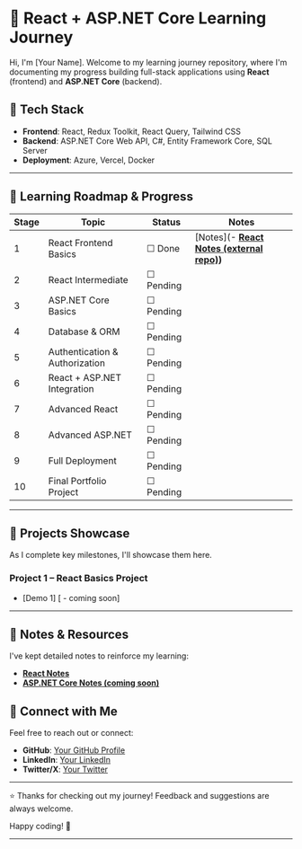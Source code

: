 
# 🚀 React + ASP.NET Core Learning Journey

Hi, I'm [Your Name]. Welcome to my learning journey repository, where I'm documenting my progress building full-stack applications using **React** (frontend) and **ASP.NET Core** (backend).

## 🎯 **Tech Stack**

- **Frontend**: React, Redux Toolkit, React Query, Tailwind CSS
- **Backend**: ASP.NET Core Web API, C#, Entity Framework Core, SQL Server
- **Deployment**: Azure, Vercel, Docker

---

## 📅 **Learning Roadmap & Progress**

| Stage | Topic                         | Status         | Notes |
|-------|-------------------------------|----------------|-------|
| 1     | React Frontend Basics         | ☐ Done        | [Notes](- **[React Notes (external repo)](https://github.com/KevCareSA/LearningReact))**|
| 2     | React Intermediate            | ☐ Pending      | |
| 3     | ASP.NET Core Basics           | ☐ Pending      | |
| 4     | Database & ORM                | ☐ Pending      | |
| 5     | Authentication & Authorization| ☐ Pending      | |
| 6     | React + ASP.NET Integration   | ☐ Pending      | |
| 7     | Advanced React                | ☐ Pending      | |
| 8     | Advanced ASP.NET              | ☐ Pending      | |
| 9     | Full Deployment               | ☐ Pending      | |
| 10    | Final Portfolio Project       | ☐ Pending      | |

---

## 📌 **Projects Showcase**

As I complete key milestones, I'll showcase them here.

### **Project 1** – React Basics Project  

- [Demo 1] [ - coming soon]

---

## 📓 **Notes & Resources**

I've kept detailed notes to reinforce my learning:

- **[React Notes](01-Frontend-React-Basics/Notes.md)**
- **[ASP.NET Core Notes (coming soon)](#)**

## 🔗 **Connect with Me**

Feel free to reach out or connect:

- **GitHub**: [Your GitHub Profile](https://github.com/KevCareSA)
- **LinkedIn**: [Your LinkedIn](https://linkedin.com/in/😉lebohang-kevin-mokobane-516b892b)
- **Twitter/X**: [Your Twitter](https://twitter.com/CodingKevcare)

---

⭐️ Thanks for checking out my journey! Feedback and suggestions are always welcome.

Happy coding! 🚀

---
